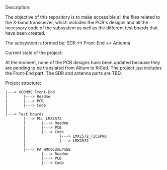 Description:

The objective of this repository is to make accessible all the files related to the X-band transceiver, which includes the PCB's designs and all the necessary code of the subsystem as well as the different test boards that have been created.

The subsystem is formed by:	SDR <-> Front-End <-> Antenna



Current state of the project:

At the moment, none of the PCB designs have been updated because they are pending to be translated from Altium to KiCad.
The project just includes the Front-End part. The SDR and antenna parts are TBD. 

Project structure:

	|---> XCOMMS Front-End			
	|  		|---> Readme
	|  		|---> PCB
	|  		|---> Code
	|
	|---> Test boards
			|---> PLL LMX2572
			|		|---> Readme
			|		|---> PCB
			|		|---> Code
			|				|---> LMX2572_TICSPRO
			|				|---> LMX2572
			|
			|---> PA HMC952ALP5GE
					|---> Readme
					|---> PCB
					|---> Code
